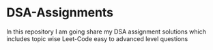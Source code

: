 # DSA-Assignments
In this repository I am going share my DSA assignment solutions which includes topic wise Leet-Code easy to advanced level questions
